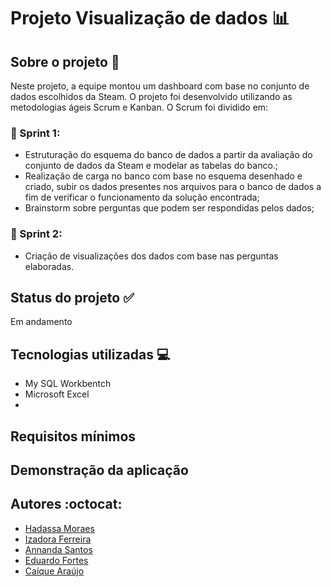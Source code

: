# Projeto Visualização de dados :bar_chart:

## Sobre o projeto :green_book:
Neste projeto, a equipe montou um dashboard com base no conjunto de dados escolhidos da Steam.
O projeto foi desenvolvido utilizando as metodologias ágeis Scrum e Kanban. O Scrum foi dividido em:

### :page_with_curl:  Sprint 1: 
* Estruturação do esquema do banco de dados a partir da avaliação  do conjunto de dados da Steam e  modelar as tabelas do banco.;
* Realização de carga no banco com base no esquema desenhado e criado, subir os dados presentes nos arquivos para o banco de dados a fim de verificar o funcionamento da solução encontrada;
* Brainstorm sobre perguntas que podem ser respondidas pelos dados;


### :page_with_curl: Sprint 2:
* Criação de visualizações dos dados com base nas perguntas elaboradas.

## Status do projeto :white_check_mark:
Em andamento

## Tecnologias utilizadas :computer:
* My SQL Workbentch
* Microsoft Excel
* 

## Requisitos mínimos 


## Demonstração da aplicação

## Autores :octocat:
- [Hadassa Moraes](https://www.linkedin.com/in/hadassa-moraes-5a6712230?miniProfileUrn=urn%3Ali%3Afs_miniProfile%3AACoAADnFNc4Bne43JnQ1htH7Lb9y3u4PRiQGlu4&lipi=urn%3Ali%3Apage%3Ad_flagship3_search_srp_all%3BhdSUZ4q2QLifd0i7g7Lt%2FQ%3D%3D)
- [Izadora Ferreira](https://www.linkedin.com/in/izadora-ferreira-dos-santos-0504b2177/)
- [Annanda Santos](https://www.linkedin.com/in/annanda-santos-a93196142/)
- [Eduardo Fortes](https://www.linkedin.com/in/eduardo-fortes-a3a024a4/)
- [Caíque Araújo](https://www.linkedin.com/in/caique-araujo-267b36163/)



